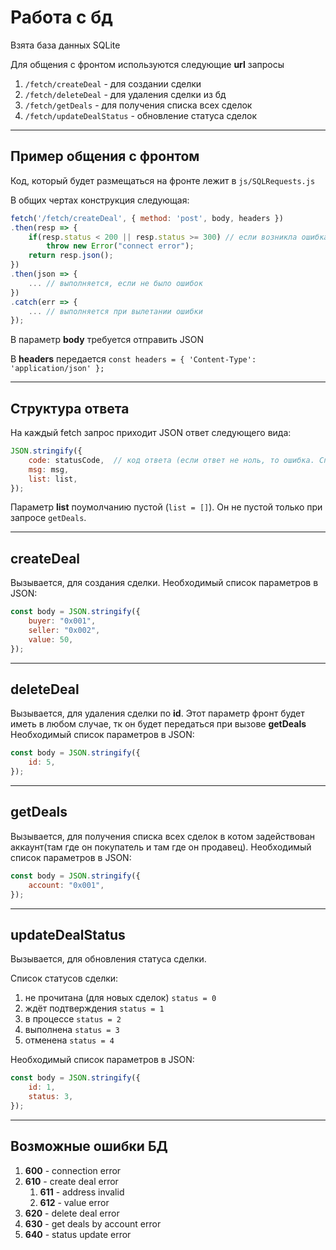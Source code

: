 # Работа с бд

Взята база данных SQLite

Для общения с фронтом используются следующие **url** запросы

1. `/fetch/createDeal` - для создании сделки
2. `/fetch/deleteDeal` - для удаления сделки из бд
3. `/fetch/getDeals` - для получения списка всех сделок
4. `/fetch/updateDealStatus` - обновление статуса сделок

---

## Пример общения с фронтом

Код, который будет размещаться на фронте лежит в  `js/SQLRequests.js`

В общих чертах конструкция следующая:

```js
fetch('/fetch/createDeal', { method: 'post', body, headers })
.then(resp => {
    if(resp.status < 200 || resp.status >= 300) // если возникла ошибка, то срабатывает исключение и кадет в catch
        throw new Error("connect error");
    return resp.json();
})
.then(json => { 
    ... // выполняется, если не было ошибок
})
.catch(err => {
    ... // выполняется при вылетании ошибки
});
```

В параметр **body** требуется отправить JSON

В **headers** передается ``` const headers = { 'Content-Type': 'application/json' }; ```

---

## Структура ответа

На каждый fetch запрос приходит JSON ответ следующего вида:

```js
JSON.stringify({
    code: statusCode,  // код ответа (если ответ не ноль, то ошибка. Список ошибок ниже)
    msg: msg,
    list: list,
});
```

Параметр **list** поумолчанию пустой (`list = []`). Он не пустой только при запросе `getDeals`.

---

## createDeal

Вызывается, для создания сделки. Необходимый список параметров в JSON:

```js
const body = JSON.stringify({
    buyer: "0x001",
    seller: "0x002",
    value: 50,
});
```
---

## deleteDeal

Вызывается, для удаления сделки по **id**. Этот параметр фронт будет иметь в любом случае, тк он будет передаться при вызове **getDeals** Необходимый список параметров в JSON:

```js
const body = JSON.stringify({
    id: 5,
});
```
---

## getDeals

Вызывается, для получения списка всех сделок в котом задействован аккаунт(там где он покупатель и там где он продавец). Необходимый список параметров в JSON:

```js
const body = JSON.stringify({
    account: "0x001",
});
```
---

## updateDealStatus

Вызывается, для обновления статуса сделки. 

Список статусов сделки:
1. не прочитана (для новых сделок) `status = 0`
2. ждёт подтверждения `status = 1`
3. в процессе  `status = 2`
4. выполнена `status = 3`
5. отменена `status = 4`

Необходимый список параметров в JSON:

```js
const body = JSON.stringify({
    id: 1,
    status: 3,
});
```
---

## Возможные ошибки БД

1. **600** - connection error
2. **610** - create deal error 
   1. **611** - address invalid
   2. **612** - value error
3. **620** - delete deal error
4. **630** - get deals by account error
5. **640** - status update error


